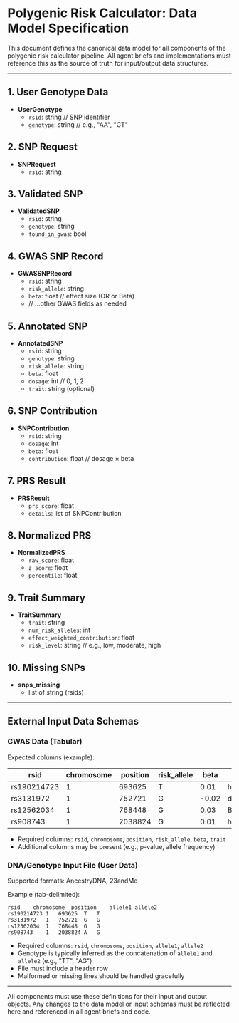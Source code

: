 # Polygenic Risk Calculator: Data Model Specification

This document defines the canonical data model for all components of the polygenic risk calculator pipeline. All agent briefs and implementations must reference this as the source of truth for input/output data structures.

---

## 1. User Genotype Data
- **UserGenotype**
  - `rsid`: string  // SNP identifier
  - `genotype`: string  // e.g., "AA", "CT"

## 2. SNP Request
- **SNPRequest**
  - `rsid`: string

## 3. Validated SNP
- **ValidatedSNP**
  - `rsid`: string
  - `genotype`: string
  - `found_in_gwas`: bool

## 4. GWAS SNP Record
- **GWASSNPRecord**
  - `rsid`: string
  - `risk_allele`: string
  - `beta`: float  // effect size (OR or Beta)
  - // ...other GWAS fields as needed

## 5. Annotated SNP
- **AnnotatedSNP**
  - `rsid`: string
  - `genotype`: string
  - `risk_allele`: string
  - `beta`: float
  - `dosage`: int  // 0, 1, 2
  - `trait`: string (optional)

## 6. SNP Contribution
- **SNPContribution**
  - `rsid`: string
  - `dosage`: int
  - `beta`: float
  - `contribution`: float  // dosage × beta

## 7. PRS Result
- **PRSResult**
  - `prs_score`: float
  - `details`: list of SNPContribution

## 8. Normalized PRS
- **NormalizedPRS**
  - `raw_score`: float
  - `z_score`: float
  - `percentile`: float

## 9. Trait Summary
- **TraitSummary**
  - `trait`: string
  - `num_risk_alleles`: int
  - `effect_weighted_contribution`: float
  - `risk_level`: string  // e.g., low, moderate, high

## 10. Missing SNPs
- **snps_missing**
  - list of string (rsids)

---

## External Input Data Schemas

### GWAS Data (Tabular)
Expected columns (example):

| rsid         | chromosome | position | risk_allele | beta  | trait      | ... |
|--------------|------------|----------|-------------|-------|------------|-----|
| rs190214723  | 1          | 693625   | T           | 0.01  | height     | ... |
| rs3131972    | 1          | 752721   | G           | -0.02 | diabetes   | ... |
| rs12562034   | 1          | 768448   | G           | 0.03  | BMI        | ... |
| rs908743     | 1          | 2038824  | G           | 0.01  | height     | ... |

- Required columns: `rsid`, `chromosome`, `position`, `risk_allele`, `beta`, `trait`
- Additional columns may be present (e.g., p-value, allele frequency)

### DNA/Genotype Input File (User Data)
Supported formats: AncestryDNA, 23andMe

Example (tab-delimited):

```
rsid	chromosome	position	allele1	allele2
rs190214723	1	693625	T	T
rs3131972	1	752721	G	G
rs12562034	1	768448	G	G
rs908743	1	2038824	A	G
```

- Required columns: `rsid`, `chromosome`, `position`, `allele1`, `allele2`
- Genotype is typically inferred as the concatenation of `allele1` and `allele2` (e.g., "TT", "AG")
- File must include a header row
- Malformed or missing lines should be handled gracefully

---

All components must use these definitions for their input and output objects. Any changes to the data model or input schemas must be reflected here and referenced in all agent briefs and code.
